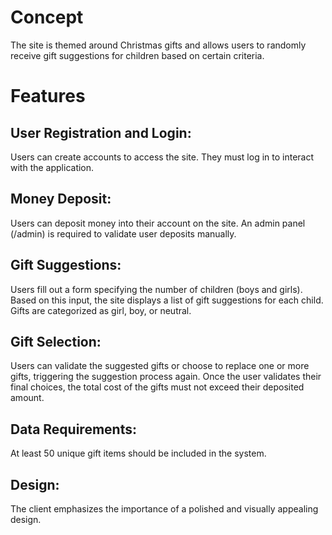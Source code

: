 # Concept
The site is themed around Christmas gifts and allows users to randomly receive gift suggestions for children based on certain criteria.

# Features
## User Registration and Login:
Users can create accounts to access the site.
They must log in to interact with the application.

## Money Deposit:
Users can deposit money into their account on the site.
An admin panel (/admin) is required to validate user deposits manually.

## Gift Suggestions:
Users fill out a form specifying the number of children (boys and girls).
Based on this input, the site displays a list of gift suggestions for each child.
Gifts are categorized as girl, boy, or neutral.

## Gift Selection:
Users can validate the suggested gifts or choose to replace one or more gifts, triggering the suggestion process again.
Once the user validates their final choices, the total cost of the gifts must not exceed their deposited amount.

## Data Requirements:
At least 50 unique gift items should be included in the system.

## Design:
The client emphasizes the importance of a polished and visually appealing design.
